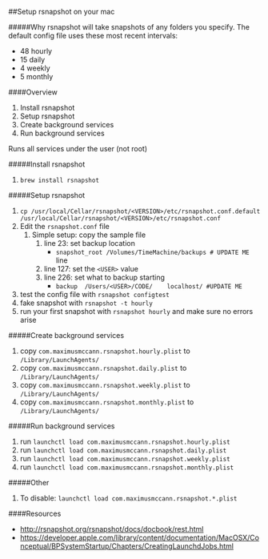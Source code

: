 ##Setup rsnapshot on your mac

#####Why
rsnapshot will take snapshots of any folders you specify.  The default config file uses these most recent intervals:

- 48 hourly
- 15 daily
- 4 weekly 
- 5 monthly

####Overview
1. Install rsnapshot
2. Setup rsnapshot
3. Create background services
4. Run background services

Runs all services under the user (not root)


#####Install rsnapshot
1. `brew install rsnapshot`

#####Setup rsnapshot
1. `cp /usr/local/Cellar/rsnapshot/<VERSION>/etc/rsnapshot.conf.default /usr/local/Cellar/rsnapshot/<VERSION>/etc/rsnapshot.conf`
2. Edit the `rsnapshot.conf` file 
	1. Simple setup: copy the sample file
		1. line 23: set backup location 
			- `snapshot_root /Volumes/TimeMachine/backups # UPDATE ME` line
		2. line 127: set the `<USER>` value
		3. line 226: set what to backup starting 
			- `backup  /Users/<USER>/CODE/    localhost/ #UPDATE ME`
3. test the config file with `rsnapshot configtest`
4. fake snapshot with `rsnapshot -t hourly`
5. run your first snapshot with `rsnapshot hourly` and make sure no errors arise

#####Create background services
1. copy `com.maximusmccann.rsnapshot.hourly.plist` to `/Library/LaunchAgents/`
1. copy `com.maximusmccann.rsnapshot.daily.plist` to `/Library/LaunchAgents/`
1. copy `com.maximusmccann.rsnapshot.weekly.plist` to `/Library/LaunchAgents/`
1. copy `com.maximusmccann.rsnapshot.monthly.plist` to `/Library/LaunchAgents/`

#####Run background services
1. run `launchctl load com.maximusmccann.rsnapshot.hourly.plist`
2. run `launchctl load com.maximusmccann.rsnapshot.daily.plist`
3. run `launchctl load com.maximusmccann.rsnapshot.weekly.plist`
4. run `launchctl load com.maximusmccann.rsnapshot.monthly.plist`


#####Other
1. To disable: `launchctl load com.maximusmccann.rsnapshot.*.plist`


####Resources
- http://rsnapshot.org/rsnapshot/docs/docbook/rest.html
- https://developer.apple.com/library/content/documentation/MacOSX/Conceptual/BPSystemStartup/Chapters/CreatingLaunchdJobs.html